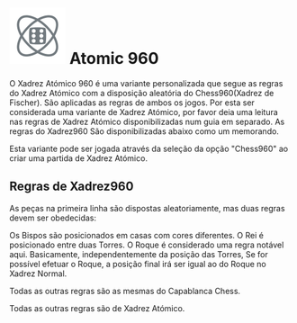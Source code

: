 # ![Atomic960](https://github.com/gbtami/pychess-variants/blob/master/static/icons/Atomic960.svg) Atomic 960

O Xadrez Atómico 960 é uma variante personalizada que segue as regras do Xadrez Atómico com a disposição aleatória do Chess960(Xadrez de Fischer). São aplicadas as regras de ambos os jogos. Por esta ser considerada uma variante de Xadrez Atómico, por favor deia uma leitura nas regras de Xadrez Atómico disponibilizadas num guia em separado. As regras do Xadrez960 São disponibilizadas abaixo como um memorando.

Esta variante pode ser jogada através da seleção da opção "Chess960" ao criar uma partida de Xadrez Atómico.

## Regras de Xadrez960

As peças na primeira linha são dispostas aleatoriamente, mas duas regras devem ser obedecidas:

Os Bispos são posicionados em casas com cores diferentes. O Rei é posicionado entre duas Torres. O Roque é considerado uma regra notável aqui. Basicamente, independentemente da posição das Torres, Se for possível efetuar o Roque, a posição final irá ser igual ao do Roque no Xadrez Normal.

Todas as outras regras são as mesmas do Capablanca Chess.

Todas as outras regras são de Xadrez Atómico.
